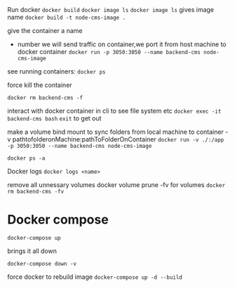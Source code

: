 ##

Run docker
`docker build`
`docker image ls`
`docker image ls`
gives image name
`docker build -t node-cms-image .`

give the container a name
- number we will send traffic on container,we port it from host machine to docker container
`docker run -p 3050:3050 --name backend-cms node-cms-image`


see running containers:
`docker ps`

force kill the container

`docker rm backend-cms -f`

interact with docker container in cli to see file system etc
`docker exec -it backend-cms bash`
`exit` to get out


make a volume bind mount to sync folders from local machine to container
-v pathtofolderonMachine:pathToFolderOnContainer
`docker run -v ./:/app -p 3050:3050 --name backend-cms node-cms-image`

`docker ps -a`


Docker logs
`docker logs <name>`

remove all unnessary volumes
docker volume prune
-fv for volumes
`docker rm backend-cms -fv`

# Docker compose

`docker-compose up`

brings it all down

`docker-compose down -v`

force docker to rebuild image
`docker-compose up -d --build`